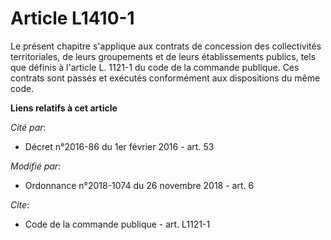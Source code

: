 # Article L1410-1

Le présent chapitre s'applique aux contrats de concession des collectivités territoriales, de leurs groupements et de leurs
établissements publics, tels que définis à l'article L. 1121-1 du code de la commande publique. Ces contrats sont passés et
exécutés conformément aux dispositions du même code.

**Liens relatifs à cet article**

_Cité par_:

  - Décret n°2016-86 du 1er février 2016 - art. 53

_Modifié par_:

  - Ordonnance n°2018-1074 du 26 novembre 2018 - art. 6

_Cite_:

  - Code de la commande publique - art. L1121-1
